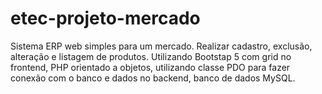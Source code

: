 # etec-projeto-mercado
Sistema ERP web simples para um mercado. Realizar cadastro, exclusão, alteração e listagem de produtos. 
Utilizando Bootstap 5 com grid no frontend, PHP orientado a objetos, utilizando classe PDO para fazer conexão com o banco e dados no backend, banco de dados MySQL. 
